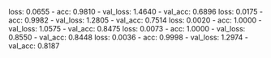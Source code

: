 loss: 0.0655 - acc: 0.9810 - val_loss: 1.4640 - val_acc: 0.6896
loss: 0.0175 - acc: 0.9982 - val_loss: 1.2805 - val_acc: 0.7514
loss: 0.0020 - acc: 1.0000 - val_loss: 1.0575 - val_acc: 0.8475
loss: 0.0073 - acc: 1.0000 - val_loss: 0.8550 - val_acc: 0.8448
loss: 0.0036 - acc: 0.9998 - val_loss: 1.2974 - val_acc: 0.8187
